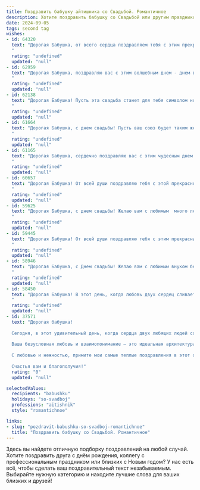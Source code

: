 ```yaml
---
title: Поздравить бабушку айтишника со Свадьбой. Романтичное
description: Хотите поздравить бабушку со Свадьбой или другим праздником? Наш ИИ создаст незабываемое поздравление, а вы обязательно выделитесь среди других.  
date: 2024-09-05
tags: second tag
wishes:
- id: 64320
  text: "Дорогая Бабушка, от всего сердца поздравляем тебя с этим прекрасным днем!  Пусть ваша свадьба станет символом вечной любви и счастья, пусть ваши годы, проведенные вместе, будут полны радости и нежности. Желаем вам, чтобы ваша любовь была такой же яркой и сильной, как ваш внук (внучка) в мире IT.
  "
  rating: "undefined"
  updated: "null"
- id: 62959
  text: "Дорогая Бабушка, поздравляю вас с этим волшебным днем - днем вашей свадьбы! Пусть ваша любовь, как код, написанный с любовью, будет вечным и безупречным. Желаю вам бесконечного счастья, ярких эмоций, согретых теплом ваших чувств, и чтобы ваша семейная сеть была всегда надежной и устойчивой!
  "
  rating: "undefined"
  updated: "null"
- id: 62138
  text: "Дорогая Бабушка! Пусть эта свадьба станет для тебя символом новой, прекрасной главы в жизни, полной любви, счастья и нежности. Пусть ваша любовь, как код, написанный на языке души, будет вечным и неповторимым!
  "
  rating: "undefined"
  updated: "null"
- id: 61664
  text: "Дорогая Бабушка, с днем свадьбы! Пусть ваш союз будет таким же крепким и нежным, как ваш код, а любовь –  как бесконечный поток данных, который никогда не иссякнет.
  "
  rating: "undefined"
  updated: "null"
- id: 61165
  text: "Дорогая Бабушка, сердечно поздравляю вас с этим чудесным днем! Пусть ваша свадьба станет началом новой главы в вашей жизни,  наполненной любовью, счастьем и  яркими красками! Желаю вам крепкого здоровья,  неиссякаемого оптимизма и бесконечного вдохновения! Вы, как истинный айтишник,  создали невероятную  систему отношений,  уверен,   она будет работать без сбоев и ошибок долгие годы! 💕
  "
  rating: "undefined"
  updated: "null"
- id: 60657
  text: "Дорогая Бабушка! От всей души поздравляю тебя с этой прекрасной свадьбой! Пусть ваш союз будет таким же прочным и ярким, как код, который пишет твой любимый внук-айтишник!  Пусть ваша любовь будет вечной, как алгоритм, и бесконечно прекрасной, как открытый код!
  "
  rating: "undefined"
  updated: "null"
- id: 59625
  text: "Дорогая Бабушка, с днем свадьбы! Желаю вам с любимым  много лет счастья, любви и радости, чтобы ваша жизнь была наполнена теплом и уютом, как уютный уголок айтишника, полный ламповыми ночами, но с прекрасным рассветом рядом с любимым человеком.
  "
  rating: "undefined"
  updated: "null"
- id: 59445
  text: "Дорогая Бабушка! От всей души поздравляю тебя с этим прекрасным днем — днем твоей свадьбы! Желаю вам с дедушкой долгих лет счастья, любви и взаимопонимания. Пусть ваш союз будет прочным, как код  программы, которую написал бы самый талантливый айтишник.  Будьте счастливы!
  "
  rating: "undefined"
  updated: "null"
- id: 58946
  text: "Дорогая Бабушка, с Днем свадьбы! Желаю вам с любимым внуком бесконечного счастья, любви и гармонии в вашей IT-семье. Пусть ваш дом всегда будет полон тепла, света и вдохновения!
  "
  rating: "undefined"
  updated: "null"
- id: 58450
  text: "Дорогая Бабушка! В этот день, когда любовь двух сердец сливается в единое, позвольте мне от всей души пожелать вам море счастья, нежности и радости! Пусть ваша жизнь будет полна таких прекрасных моментов, как этот чудесный праздник! С днем свадьбы!
  "
  rating: "undefined"
  updated: "null"
- id: 37571
  text: "Дорогая бабушка!
  
  Сегодня, в этот удивительный день, когда сердца двух любящих людей соединяются в священном узле брака, хочется от всей души поздравить тебя! Давай представим, что эта свадьба — как великолепный программный код, написанный с любовью и заботой. Пусть каждый новый день вашей жизни вместе будет, как обновление, приносящее радость и новые возможности.
  
  Ваша безусловная любовь и взаимопонимание — это идеальная архитектура для счастливой жизни. Пусть ваш союз будет надежно защищен, как самые высокие технологии, а каждый момент вместе — как бесконечный поток вдохновения.
  
  С любовью и нежностью, примите мои самые теплые поздравления в этот особенный день! Пусть ваша жизнь будет полна ярких эмоций, гармонии и светлых мечтаний, как самый красивый и романтичный сценарий.
  
  Счастья вам и благополучия!"
  rating: "0"
  updated: "null"

selectedValues:
  recipients: "babushku"
  holidays: "so-svadboj"
  professions: "aitishnik"
  style: "romantichnoe"

links:
- slug: "pozdravit-babushku-so-svadboj-romantichnoe"
  title: "Поздравить бабушку со Свадьбой. Романтичное"
---
```


Здесь вы найдете отличную подборку поздравлений на любой случай. 
Хотите поздравить друга с днём рождения, коллегу с профессиональным праздником или близких с Новым годом? У нас есть всё, чтобы сделать ваш поздравительный текст незабываемым. Выбирайте нужную категорию и находите лучшие слова для ваших близких и друзей!
